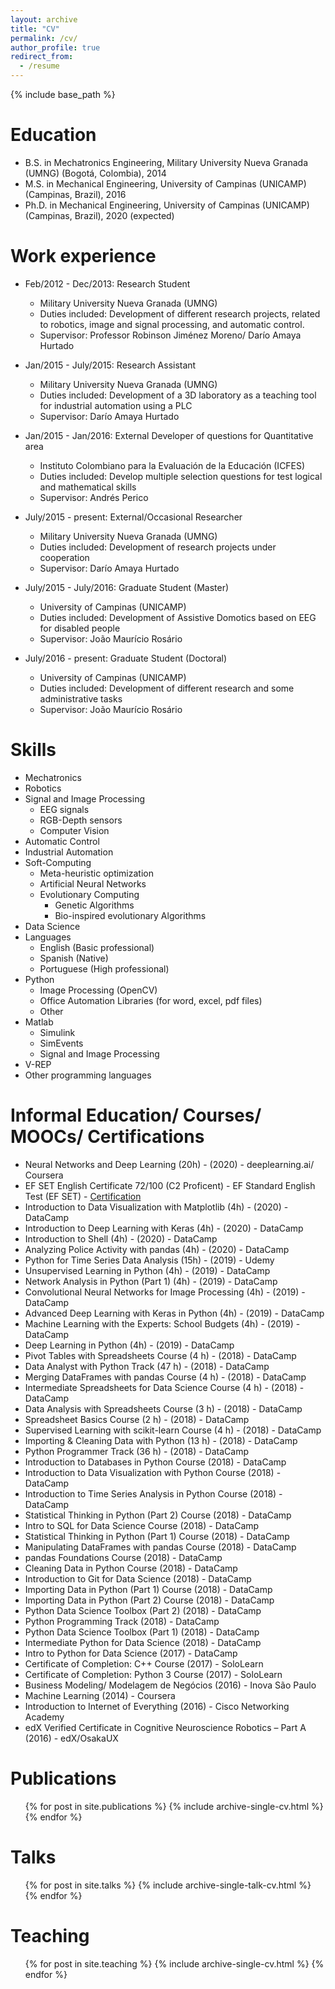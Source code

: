 ```yaml
---
layout: archive
title: "CV"
permalink: /cv/
author_profile: true
redirect_from:
  - /resume
---
```


{% include base_path %}

Education
======
* B.S. in Mechatronics Engineering, Military University Nueva Granada (UMNG) (Bogotá, Colombia), 2014
* M.S. in Mechanical Engineering, University of Campinas (UNICAMP) (Campinas, Brazil), 2016
* Ph.D. in Mechanical Engineering, University of Campinas (UNICAMP) (Campinas, Brazil), 2020 (expected)

Work experience
======
* Feb/2012 - Dec/2013: Research Student
  * Military University Nueva Granada (UMNG)
  * Duties included: Development of different research projects, related to robotics, image and signal processing, and automatic control.
  * Supervisor: Professor Robinson Jiménez Moreno/ Darío Amaya Hurtado

* Jan/2015 - July/2015: Research Assistant
  * Military University Nueva Granada (UMNG)
  * Duties included: Development of a 3D laboratory as a teaching tool for industrial automation using a PLC
  * Supervisor: Darío Amaya Hurtado
 
* Jan/2015 - Jan/2016: External Developer of questions for Quantitative area 
  * Instituto Colombiano para la Evaluación de la Educación (ICFES)
  * Duties included: Develop multiple selection questions for test logical and mathematical skills
  * Supervisor: Andrés Perico

* July/2015 - present: External/Occasional Researcher
  * Military University Nueva Granada (UMNG)
  * Duties included: Development of research projects under cooperation
  * Supervisor: Darío Amaya Hurtado
  
* July/2015 - July/2016: Graduate Student (Master)
  * University of Campinas (UNICAMP)
  * Duties included: Development of Assistive Domotics based on EEG for disabled people
  * Supervisor: João Maurício Rosário
  
* July/2016 - present: Graduate Student (Doctoral)
  * University of Campinas (UNICAMP)
  * Duties included: Development of different research and some administrative tasks
  * Supervisor: João Maurício Rosário
  
Skills
======
* Mechatronics
* Robotics
* Signal and Image Processing 
	* EEG signals
	* RGB-Depth sensors
	* Computer Vision
* Automatic Control
* Industrial Automation
* Soft-Computing
	* Meta-heuristic optimization
	* Artificial Neural Networks
	* Evolutionary Computing
		* Genetic Algorithms
		* Bio-inspired evolutionary Algorithms
* Data Science
* Languages
	* English (Basic professional)
	* Spanish (Native)
	* Portuguese (High professional)
* Python
	* Image Processing (OpenCV)
	* Office Automation Libraries (for word, excel, pdf files)
	* Other
* Matlab
	* Simulink
	* SimEvents
	* Signal and Image Processing
* V-REP
* Other programming languages

Informal Education/ Courses/ MOOCs/ Certifications
======
* Neural Networks and Deep Learning (20h) - (2020) - deeplearning.ai/ Coursera
* EF SET English Certificate 72/100 (C2 Proficent) - EF Standard English Test (EF SET) - <a href="https://www.efset.org/cert/EC4Ldb" title="Title">Certification </a>
* Introduction to Data Visualization with Matplotlib (4h) - (2020) - DataCamp
* Introduction to Deep Learning with Keras (4h) - (2020) - DataCamp
* Introduction to Shell (4h) - (2020) - DataCamp
* Analyzing Police Activity with pandas (4h) - (2020) - DataCamp
* Python for Time Series Data Analysis (15h) - (2019) - Udemy 
* Unsupervised Learning in Python (4h) - (2019) - DataCamp
* Network Analysis in Python (Part 1) (4h) - (2019) - DataCamp
* Convolutional Neural Networks for Image Processing (4h) - (2019) - DataCamp
* Advanced Deep Learning with Keras in Python (4h) - (2019) - DataCamp
* Machine Learning with the Experts: School Budgets (4h) - (2019) - DataCamp
* Deep Learning in Python (4h) - (2019) - DataCamp
* Pivot Tables with Spreadsheets Course (4 h) - (2018) - DataCamp 
* Data Analyst with Python Track (47 h) - (2018) - DataCamp
* Merging DataFrames with pandas Course (4 h) - (2018) - DataCamp
* Intermediate Spreadsheets for Data Science Course (4 h) - (2018) - DataCamp
* Data Analysis with Spreadsheets Course (3 h)  - (2018) - DataCamp
* Spreadsheet Basics Course (2 h) - (2018) - DataCamp
* Supervised Learning with scikit-learn Course (4 h) - (2018) - DataCamp
* Importing & Cleaning Data with Python  (13 h) - (2018) - DataCamp
* Python Programmer Track (36 h) - (2018) - DataCamp 
* Introduction to Databases in Python Course (2018) - DataCamp
* Introduction to Data Visualization with Python Course (2018) - DataCamp
* Introduction to Time Series Analysis in Python Course (2018) - DataCamp
* Statistical Thinking in Python (Part 2) Course (2018) - DataCamp
* Intro to SQL for Data Science Course (2018) - DataCamp
* Statistical Thinking in Python (Part 1) Course (2018) - DataCamp
* Manipulating DataFrames with pandas Course (2018) - DataCamp
* pandas Foundations Course (2018) - DataCamp
* Cleaning Data in Python Course (2018) - DataCamp
* Introduction to Git for Data Science (2018) - DataCamp
* Importing Data in Python (Part 1) Course (2018) - DataCamp
* Importing Data in Python (Part 2) Course (2018) - DataCamp
* Python Data Science Toolbox (Part 2) (2018) - DataCamp
* Python Programming Track (2018) - DataCamp
* Python Data Science Toolbox (Part 1) (2018) - DataCamp
* Intermediate Python for Data Science (2018) - DataCamp
* Intro to Python for Data Science (2017) - DataCamp
* Certificate of Completion: C++ Course (2017) - SoloLearn
* Certificate of Completion: Python 3 Course (2017) - SoloLearn
* Business Modeling/ Modelagem de Negócios (2016) - Inova São Paulo
* Machine Learning (2014) - Coursera
* Introduction to Internet of Everything (2016) - Cisco Networking Academy
* edX Verified Certificate in Cognitive Neuroscience Robotics – Part A (2016) - edX/OsakaUX

Publications
======
  <ul>{% for post in site.publications %}
    {% include archive-single-cv.html %}
  {% endfor %}</ul>
  
Talks
======
  <ul>{% for post in site.talks %}
    {% include archive-single-talk-cv.html %}
  {% endfor %}</ul>
  
Teaching
======
  <ul>{% for post in site.teaching %}
    {% include archive-single-cv.html %}
  {% endfor %}</ul>
  
